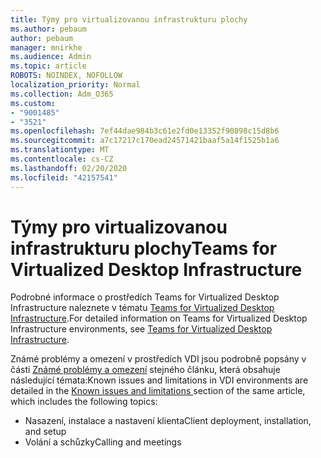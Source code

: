 ```yaml
---
title: Týmy pro virtualizovanou infrastrukturu plochy
ms.author: pebaum
author: pebaum
manager: mnirkhe
ms.audience: Admin
ms.topic: article
ROBOTS: NOINDEX, NOFOLLOW
localization_priority: Normal
ms.collection: Adm_O365
ms.custom:
- "9001485"
- "3521"
ms.openlocfilehash: 7ef44dae984b3c61e2fd0e13352f90898c15d8b6
ms.sourcegitcommit: a7c17217c170ead24571421baaf5a14f1525b1a6
ms.translationtype: MT
ms.contentlocale: cs-CZ
ms.lasthandoff: 02/20/2020
ms.locfileid: "42157541"
---
```

# <a name="teams-for-virtualized-desktop-infrastructure"></a><span data-ttu-id="03c5d-102">Týmy pro virtualizovanou infrastrukturu plochy</span><span class="sxs-lookup"><span data-stu-id="03c5d-102">Teams for Virtualized Desktop Infrastructure</span></span>

<span data-ttu-id="03c5d-103">Podrobné informace o prostředích Teams for Virtualized Desktop Infrastructure naleznete v tématu [Teams for Virtualized Desktop Infrastructure](https://docs.microsoft.com/en-us/microsoftteams/teams-for-vdi).</span><span class="sxs-lookup"><span data-stu-id="03c5d-103">For detailed information on Teams for Virtualized Desktop Infrastructure environments, see [Teams for Virtualized Desktop Infrastructure](https://docs.microsoft.com/en-us/microsoftteams/teams-for-vdi).</span></span>

<span data-ttu-id="03c5d-104">Známé problémy a omezení v prostředích VDI jsou podrobně popsány v části [Známé problémy a omezení](https://docs.microsoft.com/en-us/microsoftteams/teams-for-vdi#known-issues-and-limitations) stejného článku, která obsahuje následující témata:</span><span class="sxs-lookup"><span data-stu-id="03c5d-104">Known issues and limitations in VDI environments are detailed in the [Known issues and limitations ](https://docs.microsoft.com/en-us/microsoftteams/teams-for-vdi#known-issues-and-limitations) section of the same article, which includes the following topics:</span></span>
 - <span data-ttu-id="03c5d-105">Nasazení, instalace a nastavení klienta</span><span class="sxs-lookup"><span data-stu-id="03c5d-105">Client deployment, installation, and setup</span></span>
 - <span data-ttu-id="03c5d-106">Volání a schůzky</span><span class="sxs-lookup"><span data-stu-id="03c5d-106">Calling and meetings</span></span>